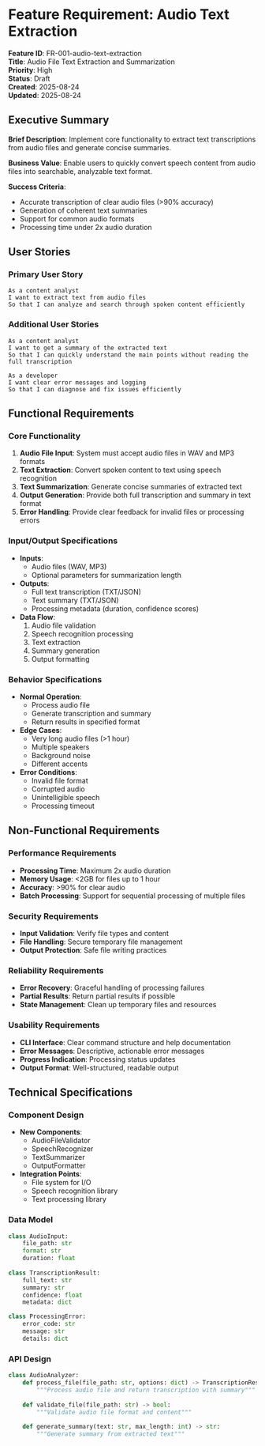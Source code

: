 # Feature Requirement: Audio Text Extraction

**Feature ID**: FR-001-audio-text-extraction  
**Title**: Audio File Text Extraction and Summarization  
**Priority**: High  
**Status**: Draft  
**Created**: 2025-08-24  
**Updated**: 2025-08-24

## Executive Summary

**Brief Description**: Implement core functionality to extract text transcriptions from audio files and generate concise summaries.

**Business Value**: Enable users to quickly convert speech content from audio files into searchable, analyzable text format.

**Success Criteria**:
- Accurate transcription of clear audio files (>90% accuracy)
- Generation of coherent text summaries
- Support for common audio formats
- Processing time under 2x audio duration

## User Stories

### Primary User Story
```
As a content analyst
I want to extract text from audio files
So that I can analyze and search through spoken content efficiently
```

### Additional User Stories
```
As a content analyst
I want to get a summary of the extracted text
So that I can quickly understand the main points without reading the full transcription

As a developer
I want clear error messages and logging
So that I can diagnose and fix issues efficiently
```

## Functional Requirements

### Core Functionality
1. **Audio File Input**: System must accept audio files in WAV and MP3 formats
2. **Text Extraction**: Convert spoken content to text using speech recognition
3. **Text Summarization**: Generate concise summaries of extracted text
4. **Output Generation**: Provide both full transcription and summary in text format
5. **Error Handling**: Provide clear feedback for invalid files or processing errors

### Input/Output Specifications
- **Inputs**: 
  - Audio files (WAV, MP3)
  - Optional parameters for summarization length
- **Outputs**:
  - Full text transcription (TXT/JSON)
  - Text summary (TXT/JSON)
  - Processing metadata (duration, confidence scores)
- **Data Flow**:
  1. Audio file validation
  2. Speech recognition processing
  3. Text extraction
  4. Summary generation
  5. Output formatting

### Behavior Specifications
- **Normal Operation**:
  - Process audio file
  - Generate transcription and summary
  - Return results in specified format
- **Edge Cases**:
  - Very long audio files (>1 hour)
  - Multiple speakers
  - Background noise
  - Different accents
- **Error Conditions**:
  - Invalid file format
  - Corrupted audio
  - Unintelligible speech
  - Processing timeout

## Non-Functional Requirements

### Performance Requirements
- **Processing Time**: Maximum 2x audio duration
- **Memory Usage**: <2GB for files up to 1 hour
- **Accuracy**: >90% for clear audio
- **Batch Processing**: Support for sequential processing of multiple files

### Security Requirements
- **Input Validation**: Verify file types and content
- **File Handling**: Secure temporary file management
- **Output Protection**: Safe file writing practices

### Reliability Requirements
- **Error Recovery**: Graceful handling of processing failures
- **Partial Results**: Return partial results if possible
- **State Management**: Clean up temporary files and resources

### Usability Requirements
- **CLI Interface**: Clear command structure and help documentation
- **Error Messages**: Descriptive, actionable error messages
- **Progress Indication**: Processing status updates
- **Output Format**: Well-structured, readable output

## Technical Specifications

### Component Design
- **New Components**:
  - AudioFileValidator
  - SpeechRecognizer
  - TextSummarizer
  - OutputFormatter
- **Integration Points**:
  - File system for I/O
  - Speech recognition library
  - Text processing library

### Data Model
```python
class AudioInput:
    file_path: str
    format: str
    duration: float
    
class TranscriptionResult:
    full_text: str
    summary: str
    confidence: float
    metadata: dict

class ProcessingError:
    error_code: str
    message: str
    details: dict
```

### API Design
```python
class AudioAnalyzer:
    def process_file(file_path: str, options: dict) -> TranscriptionResult:
        """Process audio file and return transcription with summary"""
        
    def validate_file(file_path: str) -> bool:
        """Validate audio file format and content"""
        
    def generate_summary(text: str, max_length: int) -> str:
        """Generate summary from extracted text"""
```
